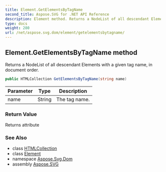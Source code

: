 ```yaml
---
title: Element.GetElementsByTagName
second_title: Aspose.SVG for .NET API Reference
description: Element method. Returns a NodeList of all descendant Elements with a given tag name in document order
type: docs
weight: 280
url: /net/aspose.svg.dom/element/getelementsbytagname/
---
```

## Element.GetElementsByTagName method

Returns a NodeList of all descendant Elements with a given tag name, in document order.

```csharp
public HTMLCollection GetElementsByTagName(string name)
```

| Parameter | Type | Description |
| --- | --- | --- |
| name | String | The tag name. |

### Return Value

Returns attribute

### See Also

* class [HTMLCollection](../../../aspose.svg.collections/htmlcollection/)
* class [Element](../)
* namespace [Aspose.Svg.Dom](../../../aspose.svg.dom/)
* assembly [Aspose.SVG](../../../)
